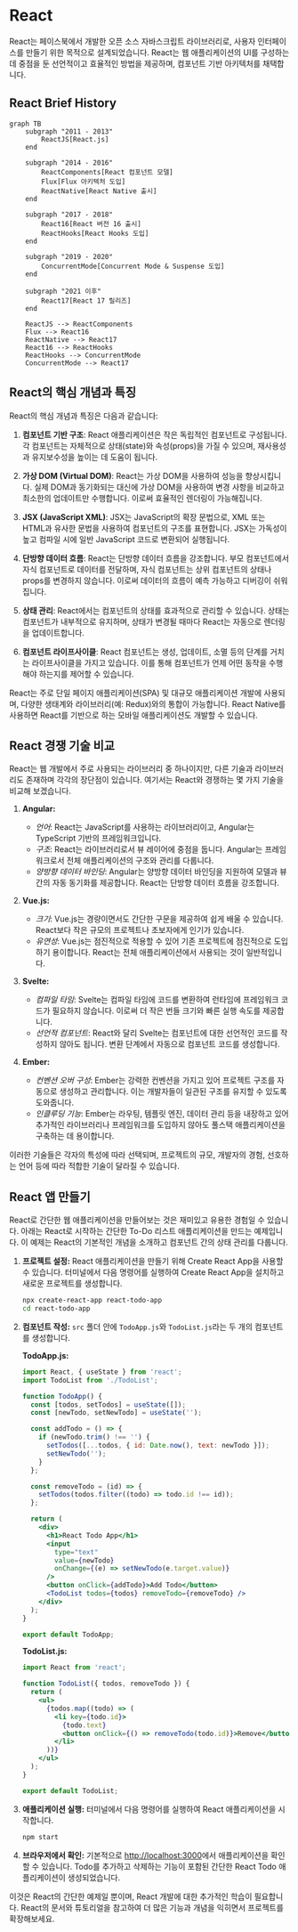 # React

React는 페이스북에서 개발한 오픈 소스 자바스크립트 라이브러리로, 사용자 인터페이스를 만들기 위한 목적으로 설계되었습니다. React는 웹 애플리케이션의 UI를 구성하는 데 중점을 둔 선언적이고 효율적인 방법을 제공하며, 컴포넌트 기반 아키텍처를 채택합니다.

## React Brief History

```mermaid
graph TB
    subgraph "2011 - 2013"
        ReactJS[React.js]
    end

    subgraph "2014 - 2016"
        ReactComponents[React 컴포넌트 모델]
        Flux[Flux 아키텍처 도입]
        ReactNative[React Native 출시]
    end

    subgraph "2017 - 2018"
        React16[React 버전 16 출시]
        ReactHooks[React Hooks 도입]
    end

    subgraph "2019 - 2020"
        ConcurrentMode[Concurrent Mode & Suspense 도입]
    end

    subgraph "2021 이후"
        React17[React 17 릴리즈]
    end

    ReactJS --> ReactComponents
    Flux --> React16
    ReactNative --> React17
    React16 --> ReactHooks
    ReactHooks --> ConcurrentMode
    ConcurrentMode --> React17
```

## React의 핵심 개념과 특징

React의 핵심 개념과 특징은 다음과 같습니다:

1. **컴포넌트 기반 구조**: React 애플리케이션은 작은 독립적인 컴포넌트로 구성됩니다. 각 컴포넌트는 자체적으로 상태(state)와 속성(props)을 가질 수 있으며, 재사용성과 유지보수성을 높이는 데 도움이 됩니다.

2. **가상 DOM (Virtual DOM)**: React는 가상 DOM을 사용하여 성능을 향상시킵니다. 실제 DOM과 동기화되는 대신에 가상 DOM을 사용하여 변경 사항을 비교하고 최소한의 업데이트만 수행합니다. 이로써 효율적인 렌더링이 가능해집니다.

3. **JSX (JavaScript XML)**: JSX는 JavaScript의 확장 문법으로, XML 또는 HTML과 유사한 문법을 사용하여 컴포넌트의 구조를 표현합니다. JSX는 가독성이 높고 컴파일 시에 일반 JavaScript 코드로 변환되어 실행됩니다.

4. **단방향 데이터 흐름**: React는 단방향 데이터 흐름을 강조합니다. 부모 컴포넌트에서 자식 컴포넌트로 데이터를 전달하며, 자식 컴포넌트는 상위 컴포넌트의 상태나 props를 변경하지 않습니다. 이로써 데이터의 흐름이 예측 가능하고 디버깅이 쉬워집니다.

5. **상태 관리**: React에서는 컴포넌트의 상태를 효과적으로 관리할 수 있습니다. 상태는 컴포넌트가 내부적으로 유지하며, 상태가 변경될 때마다 React는 자동으로 렌더링을 업데이트합니다.

6. **컴포넌트 라이프사이클**: React 컴포넌트는 생성, 업데이트, 소멸 등의 단계를 거치는 라이프사이클을 가지고 있습니다. 이를 통해 컴포넌트가 언제 어떤 동작을 수행해야 하는지를 제어할 수 있습니다.

React는 주로 단일 페이지 애플리케이션(SPA) 및 대규모 애플리케이션 개발에 사용되며, 다양한 생태계와 라이브러리(예: Redux)와의 통합이 가능합니다. React Native를 사용하면 React를 기반으로 하는 모바일 애플리케이션도 개발할 수 있습니다.

## React 경쟁 기술 비교

React는 웹 개발에서 주로 사용되는 라이브러리 중 하나이지만, 다른 기술과 라이브러리도 존재하며 각각의 장단점이 있습니다. 여기서는 React와 경쟁하는 몇 가지 기술을 비교해 보겠습니다.

1. **Angular:**
   - *언어*: React는 JavaScript를 사용하는 라이브러리이고, Angular는 TypeScript 기반의 프레임워크입니다.
   - *구조*: React는 라이브러리로서 뷰 레이어에 중점을 둡니다. Angular는 프레임워크로서 전체 애플리케이션의 구조와 관리를 다룹니다.
   - *양방향 데이터 바인딩*: Angular는 양방향 데이터 바인딩을 지원하여 모델과 뷰 간의 자동 동기화를 제공합니다. React는 단방향 데이터 흐름을 강조합니다.

2. **Vue.js:**
   - *크기*: Vue.js는 경량이면서도 간단한 구문을 제공하여 쉽게 배울 수 있습니다. React보다 작은 규모의 프로젝트나 초보자에게 인기가 있습니다.
   - *유연성*: Vue.js는 점진적으로 적용할 수 있어 기존 프로젝트에 점진적으로 도입하기 용이합니다. React는 전체 애플리케이션에서 사용되는 것이 일반적입니다.

3. **Svelte:**
   - *컴파일 타임*: Svelte는 컴파일 타임에 코드를 변환하여 런타임에 프레임워크 코드가 필요하지 않습니다. 이로써 더 작은 번들 크기와 빠른 실행 속도를 제공합니다.
   - *선언적 컴포넌트*: React와 달리 Svelte는 컴포넌트에 대한 선언적인 코드를 작성하지 않아도 됩니다. 변환 단계에서 자동으로 컴포넌트 코드를 생성합니다.

4. **Ember:**
   - *컨벤션 오버 구성*: Ember는 강력한 컨벤션을 가지고 있어 프로젝트 구조를 자동으로 생성하고 관리합니다. 이는 개발자들이 일관된 구조를 유지할 수 있도록 도와줍니다.
   - *인클루딩 기능*: Ember는 라우팅, 템플릿 엔진, 데이터 관리 등을 내장하고 있어 추가적인 라이브러리나 프레임워크를 도입하지 않아도 풀스택 애플리케이션을 구축하는 데 용이합니다.

이러한 기술들은 각자의 특성에 따라 선택되며, 프로젝트의 규모, 개발자의 경험, 선호하는 언어 등에 따라 적합한 기술이 달라질 수 있습니다.

## React 앱 만들기

React로 간단한 웹 애플리케이션을 만들어보는 것은 재미있고 유용한 경험일 수 있습니다. 아래는 React로 시작하는 간단한 To-Do 리스트 애플리케이션을 만드는 예제입니다. 이 예제는 React의 기본적인 개념을 소개하고 컴포넌트 간의 상태 관리를 다룹니다.

1. **프로젝트 설정:**
   React 애플리케이션을 만들기 위해 Create React App을 사용할 수 있습니다. 터미널에서 다음 명령어를 실행하여 Create React App을 설치하고 새로운 프로젝트를 생성합니다.

   ```bash
   npx create-react-app react-todo-app
   cd react-todo-app
   ```

2. **컴포넌트 작성:**
   `src` 폴더 안에 `TodoApp.js`와 `TodoList.js`라는 두 개의 컴포넌트를 생성합니다.

   **TodoApp.js:**
   ```jsx
   import React, { useState } from 'react';
   import TodoList from './TodoList';

   function TodoApp() {
     const [todos, setTodos] = useState([]);
     const [newTodo, setNewTodo] = useState('');

     const addTodo = () => {
       if (newTodo.trim() !== '') {
         setTodos([...todos, { id: Date.now(), text: newTodo }]);
         setNewTodo('');
       }
     };

     const removeTodo = (id) => {
       setTodos(todos.filter((todo) => todo.id !== id));
     };

     return (
       <div>
         <h1>React Todo App</h1>
         <input
           type="text"
           value={newTodo}
           onChange={(e) => setNewTodo(e.target.value)}
         />
         <button onClick={addTodo}>Add Todo</button>
         <TodoList todos={todos} removeTodo={removeTodo} />
       </div>
     );
   }

   export default TodoApp;
   ```

   **TodoList.js:**
   ```jsx
   import React from 'react';

   function TodoList({ todos, removeTodo }) {
     return (
       <ul>
         {todos.map((todo) => (
           <li key={todo.id}>
             {todo.text}
             <button onClick={() => removeTodo(todo.id)}>Remove</button>
           </li>
         ))}
       </ul>
     );
   }

   export default TodoList;
   ```

3. **애플리케이션 실행:**
   터미널에서 다음 명령어를 실행하여 React 애플리케이션을 시작합니다.

   ```bash
   npm start
   ```

4. **브라우저에서 확인:**
   기본적으로 [http://localhost:3000](http://localhost:3000)에서 애플리케이션을 확인할 수 있습니다. Todo를 추가하고 삭제하는 기능이 포함된 간단한 React Todo 애플리케이션이 생성되었습니다.

이것은 React의 간단한 예제일 뿐이며, React 개발에 대한 추가적인 학습이 필요합니다. React의 문서와 튜토리얼을 참고하여 더 많은 기능과 개념을 익히면서 프로젝트를 확장해보세요.